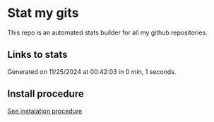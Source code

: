 # Stat my gits

This repo is an automated stats builder for all my github repositories.

## Links to stats


Generated on 11/25/2024 at 00:42:03 in 0 min, 1 seconds.

## Install procedure

[See instalation procedure](./src/install.md)
